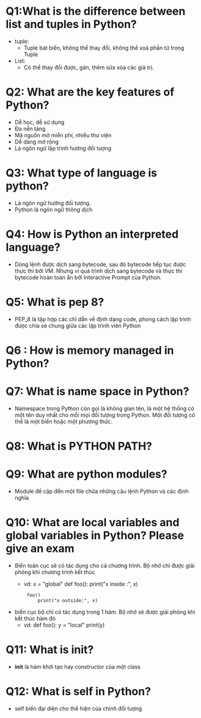 #  Q1:What is the difference between list and tuples in Python?
-   tuple:
    - Tuple bát biến, không thể thay đổi, không thể xoá phần tử trong Tuple
- List: 
    - Có thể thay đổi được, gán, thêm sửa xóa các giá trị.

# Q2: What are the key features of Python?
- Dễ học, dễ sử dụng
- Đa nền tảng
- Mã nguồn mở miễn phí, nhiều thư viện
- Dễ dàng mở rộng
- Là ngôn ngữ lập trình hướng đối tượng

# Q3: What type of language is python?
- Là ngôn ngữ hướng đối tượng.
- Python là ngôn ngữ thông dịch

# Q4: How is Python an interpreted language?
- Dòng lệnh được dịch sang bytecode, sau đó bytecode tiếp tục được thực thi bởi VM. Nhưng vì quá trình  dịch sang bytecode và thực thi bytecode hoàn toàn ẩn bởi Interactive Prompt của Python.

# Q5: What is pep 8?
 -  PEP_8  là tập hợp các chỉ dẫn về định dạng code, phong cách lập trình được chia sẻ chung giữa các lập trình viên Python 

# Q6 : How is memory managed in Python?

# Q7: What is name space in Python?
- Namespace trong Python còn gọi là không gian tên, là một hệ thống có một tên duy nhất cho mỗi mọi đối tượng trong Python. Một đối tượng có thể là một biến hoặc một phương thức.

# Q8:  What is PYTHON PATH?

# Q9: What are python modules?
- Module đề cập đến một file chứa những câu lệnh Python và các định nghĩa

# Q10: What are local variables and global variables in Python? Please give an exam
- Biến toàn cục sẽ có tác dụng cho cả chương trình. Bộ nhớ chỉ được giải phóng khi chương trình kết thúc
     - vd: 
            x = "global"
            def foo():
                print("x inside :", x)
 
            foo()
                print("x outside:", x)

- biến cục bộ chỉ có tác dụng trong 1 hàm. Bộ nhớ sẽ được giải phóng khi kết thúc hàm đó
    - vd: 
        def foo():
            y = "local"
            print(y)

# Q11: What is __init__?
- __init__ là hàm khởi tạo hay constructor của một class

# Q12: What is self in Python?
- self biến đại diện cho thể hiện của chính đối tượng